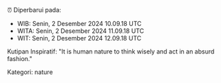 ⏰ Diperbarui pada:
- WIB: Senin, 2 Desember 2024 10.09.18 UTC
- WITA: Senin, 2 Desember 2024 11.09.18 UTC
- WIT: Senin, 2 Desember 2024 12.09.18 UTC

Kutipan Inspiratif:
"It is human nature to think wisely and act in an absurd fashion."


Kategori: nature

